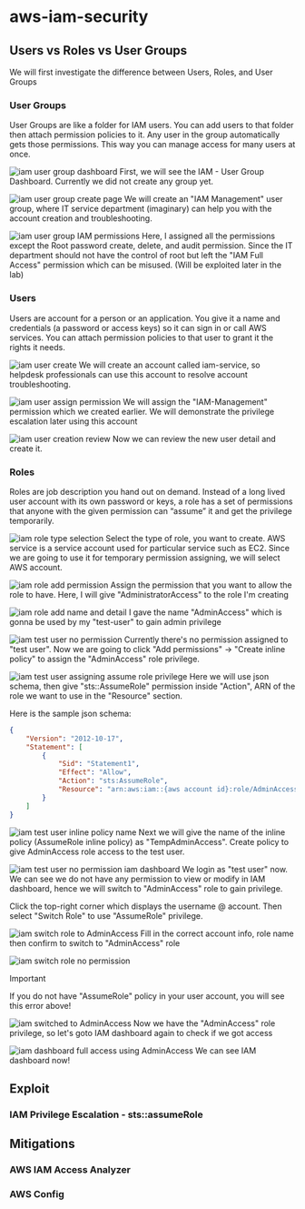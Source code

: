 # aws-iam-security

## Users vs Roles vs User Groups

We will first investigate the difference between Users, Roles, and User Groups

### User Groups

User Groups are like a folder for IAM users. You can add users to that folder then attach permission policies to it. Any user in the group automatically gets those permissions. This way you can manage access for many users at once.

![iam user group dashboard](https://github.com/daeisbae/aws-iam-security/blob/main/images/aws_iam_user_group_dashboard.png)
First, we will see the IAM - User Group Dashboard. Currently we did not create any group yet.

![iam user group create page](https://github.com/daeisbae/aws-iam-security/blob/main/images/aws_iam_user_group_create_iam_management.png)
We will create an "IAM Management" user group, where IT service department (imaginary) can help you with the account creation and troubleshooting.

![iam user group IAM permissions](https://github.com/daeisbae/aws-iam-security/blob/main/images/aws_iam_user_group_iam_permissions.png)
Here, I assigned all the permissions except the Root password create, delete, and audit permission. Since the IT department should not have the control of root but left the "IAM Full Access" permission which can be misused. (Will be exploited later in the lab)

### Users

Users are account for a person or an application.  You give it a name and credentials (a password or access keys) so it can sign in or call AWS services.  You can attach permission policies to that user to grant it the rights it needs.

![iam user create](https://github.com/daeisbae/aws-iam-security/blob/main/images/aws_iam_user_create_user_detail.png)
We will create an account called iam-service, so helpdesk professionals can use this account to resolve account troubleshooting.

![iam user assign permission](https://github.com/daeisbae/aws-iam-security/blob/main/images/aws_iam_user_create_assign_permission.png)
We will assign the "IAM-Management" permission which we created earlier. We will demonstrate the privilege escalation later using this account

![iam user creation review](https://github.com/daeisbae/aws-iam-security/blob/main/images/aws_iam_user_create_user_review.png)
Now we can review the new user detail and create it.

### Roles

Roles are job description you hand out on demand. Instead of a long lived user account with its own password or keys, a role has a set of permissions that anyone with the given permission can “assume” it and get the privilege temporarily.

![iam role type selection](https://github.com/daeisbae/aws-iam-security/blob/main/images/aws_iam_role_select_entity.png)
Select the type of role, you want to create. AWS service is a service account used for particular service such as EC2. Since we are going to use it for temporary permission assigning, we will select AWS account.

![iam role add permission](https://github.com/daeisbae/aws-iam-security/blob/main/images/aws_iam_role_create_assign_permission.png)
Assign the permission that you want to allow the role to have. Here, I will give "AdministratorAccess" to the role I'm creating

![iam role add name and detail](https://github.com/daeisbae/aws-iam-security/blob/main/images/aws_iam_role_create_role_detail.png)
I gave the name "AdminAccess" which is gonna be used by my "test-user" to gain admin privilege

![iam test user no permission](https://github.com/daeisbae/aws-iam-security/blob/main/images/aws_iam_role_test_user_no_permission.png)
Currently there's no permission assigned to "test user". Now we are going to click "Add permissions" -> "Create inline policy" to assign the "AdminAccess" role privilege.

![iam test user assigning assume role privilege](https://github.com/daeisbae/aws-iam-security/blob/main/images/aws_iam_role_assign_assumerole_to_user_1.png)
Here we will use json schema, then give "sts::AssumeRole" permission inside "Action", ARN of the role we want to use in the "Resource" section.

Here is the sample json schema:

```json
{
	"Version": "2012-10-17",
	"Statement": [
		{
			"Sid": "Statement1",
			"Effect": "Allow",
			"Action": "sts:AssumeRole",
			"Resource": "arn:aws:iam::{aws account id}:role/AdminAccess"
		}
	]
}
```

![iam test user inline policy name](https://github.com/daeisbae/aws-iam-security/blob/main/images/aws_iam_role_assign_assumerole_to_user_2.png)
Next we will give the name of the inline policy (AssumeRole inline policy) as "TempAdminAccess". Create policy to give AdminAccess role access to the test user.

![iam test user no permission iam dashboard](https://github.com/daeisbae/aws-iam-security/blob/main/images/aws_iam_role_test_user_no_permission_iam_dashboard.png)
We login as "test user" now. We can see we do not have any permission to view or modify in IAM dashboard, hence we will switch to "AdminAccess" role to gain privilege.

Click the top-right corner which displays the username @ account. Then select "Switch Role" to use "AssumeRole" privilege.

![iam switch role to AdminAccess](https://github.com/daeisbae/aws-iam-security/blob/main/images/aws_iam_role_switch_role.png)
Fill in the correct account info, role name then confirm to switch to "AdminAccess" role

![iam switch role no permission](https://github.com/daeisbae/aws-iam-security/blob/main/images/aws_iam_role_switch_role_no_permission.png)
> [!IMPORTANT]
> If you do not have "AssumeRole" policy in your user account, you will see this error above!

![iam switched to AdminAccess](https://github.com/daeisbae/aws-iam-security/blob/main/images/aws_iam_role_switch_from_user.png)
Now we have the "AdminAccess" role privilege, so let's goto IAM dashboard again to check if we got access

![iam dashboard full access using AdminAccess](https://github.com/daeisbae/aws-iam-security/blob/main/images/aws_iam_role_test_user_iam_dashboard_full_access.png)
We can see IAM dashboard now!

## Exploit

### IAM Privilege Escalation - sts::assumeRole

## Mitigations

### AWS IAM Access Analyzer

### AWS Config
